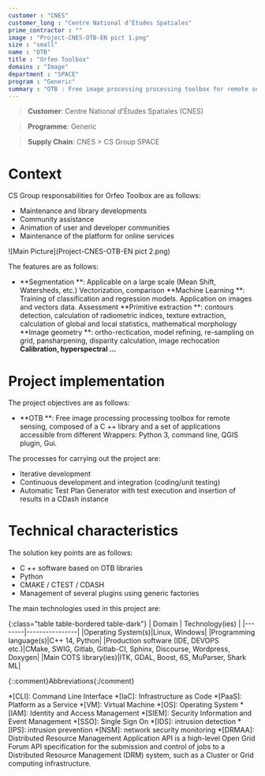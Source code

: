```yaml
---
customer : "CNES"
customer_long : "Centre National d’Études Spatiales"
prime_contractor : ""
image : "Project-CNES-OTB-EN pict 1.png"
size : "small"
name : "OTB"
title : "Orfeo Toolbox"
domains : "Image"
department : "SPACE"
program : "Generic"
summary : "OTB : Free image processing processing toolbox for remote sensing, composed of a C ++ library and a set of applications accessible from different Wrappers: Python 3, command line, QGIS plugin, Gui."
---
```


> __Customer__\: Centre National d’Études Spatiales (CNES)

> __Programme__\: Generic

> __Supply Chain__\: CNES >  CS Group SPACE


# Context


CS Group responsabilities for Orfeo Toolbox are as follows:
* Maintenance and library developments
* Community assistance
* Animation of user and developer communities
* Maintenance of the platform for online services

![Main Picture](Project-CNES-OTB-EN pict 2.png)

The features are as follows:
* **Segmentation **: Applicable on a large scale (Mean Shift, Watersheds, etc.) Vectorization, comparison
	**Machine Learning **: Training of classification and regression models. Application on images and vectors data. Assessment
	**Primitive extraction **: contours detection, calculation of radiometric indices, texture extraction, calculation of global and local statistics, mathematical morphology
	**Image geometry **: ortho-rectication, model refining, re-sampling on grid, pansharpening, disparity calculation, image rechocation
	**Calibration, hyperspectral ...**

# Project implementation

The project objectives are as follows:
* **OTB **: Free image processing processing toolbox for remote sensing, composed of a C ++ library and a set of applications accessible from different Wrappers: Python 3, command line, QGIS plugin, Gui.

The processes for carrying out the project are:
* Iterative development
* Continuous development and integration (coding/unit testing)
* Automatic Test Plan Generator with test execution and insertion of results in a CDash instance

# Technical characteristics

The solution key points are as follows:
* C ++ software based on OTB libraries
* Python
* CMAKE / CTEST / CDASH
* Management of several plugins using generic factories



The main technologies used in this project are:

{:class="table table-bordered table-dark"}
| Domain | Technology(ies) |
|--------|----------------|
|Operating System(s)|Linux, Windows|
|Programming language(s)|C++ 14, Python|
|Production software (IDE, DEVOPS etc.)|CMake, SWIG, Gitlab, Gitlab-CI, Sphinx, Discourse, Wordpress, Doxygen|
|Main COTS library(ies)|ITK, GDAL, Boost, 6S, MuParser, Shark ML|



{::comment}Abbreviations{:/comment}

*[CLI]: Command Line Interface
*[IaC]: Infrastructure as Code
*[PaaS]: Platform as a Service
*[VM]: Virtual Machine
*[OS]: Operating System
*[IAM]: Identity and Access Management
*[SIEM]: Security Information and Event Management
*[SSO]: Single Sign On
*[IDS]: intrusion detection
*[IPS]: intrusion prevention
*[NSM]: network security monitoring
*[DRMAA]: Distributed Resource Management Application API is a high-level Open Grid Forum API specification for the submission and control of jobs to a Distributed Resource Management (DRM) system, such as a Cluster or Grid computing infrastructure.
